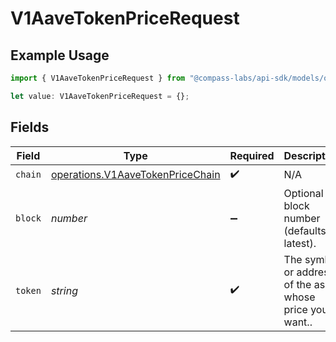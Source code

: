 # V1AaveTokenPriceRequest

## Example Usage

```typescript
import { V1AaveTokenPriceRequest } from "@compass-labs/api-sdk/models/operations";

let value: V1AaveTokenPriceRequest = {};
```

## Fields

| Field                                                                                | Type                                                                                 | Required                                                                             | Description                                                                          | Example                                                                              |
| ------------------------------------------------------------------------------------ | ------------------------------------------------------------------------------------ | ------------------------------------------------------------------------------------ | ------------------------------------------------------------------------------------ | ------------------------------------------------------------------------------------ |
| `chain`                                                                              | [operations.V1AaveTokenPriceChain](../../models/operations/v1aavetokenpricechain.md) | :heavy_check_mark:                                                                   | N/A                                                                                  |                                                                                      |
| `block`                                                                              | *number*                                                                             | :heavy_minus_sign:                                                                   | Optional block number (defaults to latest).                                          |                                                                                      |
| `token`                                                                              | *string*                                                                             | :heavy_check_mark:                                                                   | The symbol or address of the asset whose price you want..                            | USDC                                                                                 |